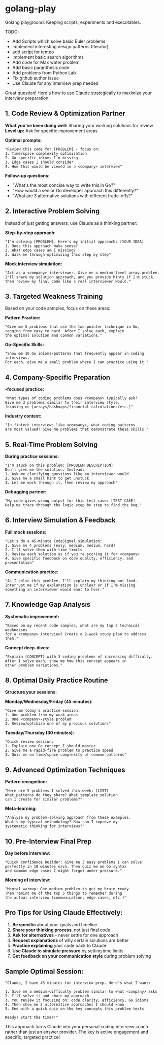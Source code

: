 # golang-play
Golang playground. Keeping scripts, experiments and executables. 

TODO: 
- Add Scripts which solve basic Euler problems
- Implement interesting design patterns (Iterator)
- add script for tempo
- Implement basic search algorithms
- Add code for Max water problem
- Add basic paranthesis code
- Add problems from Python Lab
- Fix github author issue
- Use Claude for any interview prep needed

Great question! Here's how to use Claude strategically to maximize your interview preparation:

## 1. **Code Review & Optimization Partner**

**What you've been doing well:** Sharing your working solutions for review
**Level up:** Ask for specific improvement areas

**Optimal prompts:**
```
"Review this code for [PROBLEM] - focus on:
1. Time/space complexity optimization
2. Go-specific idioms I'm missing  
3. Edge cases I should consider
4. How this would be viewed in a <company> interview"
```

**Follow-up questions:**
- "What's the most concise way to write this in Go?"
- "How would a senior Go developer approach this differently?"
- "What are 3 alternative solutions with different trade-offs?"

## 2. **Interactive Problem Solving**

Instead of just getting answers, use Claude as a thinking partner:

**Step-by-step approach:**
```
"I'm solving [PROBLEM]. Here's my initial approach: [YOUR IDEA]
1. Does this approach make sense?
2. What edge cases am I missing?
3. Walk me through optimizing this step by step"
```

**Mock interview simulation:**
```
"Act as a <company> interviewer. Give me a medium-level array problem. 
I'll share my solution approach, and you provide hints if I'm stuck, 
then review my final code like a real interviewer would."
```

## 3. **Targeted Weakness Training**

Based on your code samples, focus on these areas:

**Pattern Practice:**
```
"Give me 5 problems that use the two-pointer technique in Go, 
ranging from easy to hard. After I solve each, explain 
the optimal solution and common variations."
```

**Go-Specific Skills:**
```
"Show me 10 Go idioms/patterns that frequently appear in coding interviews.
For each, give me a small problem where I can practice using it."
```

## 4. **Company-Specific Preparation**

**<company>-focused practice:**
```
"What types of coding problems does <company> typically ask?
Give me 3 problems similar to their interview style, 
focusing on [arrays/hashmaps/financial calculations/etc.]"
```

**Industry context:**
```
"In fintech interviews like <company>, what coding patterns 
are most valued? Give me problems that demonstrate these skills."
```

## 5. **Real-Time Problem Solving**

**During practice sessions:**
```
"I'm stuck on this problem: [PROBLEM DESCRIPTION]
Don't give me the solution. Instead:
1. Ask me clarifying questions like an interviewer would
2. Give me a small hint to get unstuck
3. Let me work through it, then review my approach"
```

**Debugging partner:**
```
"My code gives wrong output for this test case: [TEST CASE]
Help me trace through the logic step by step to find the bug."
```

## 6. **Interview Simulation & Feedback**

**Full mock sessions:**
```
"Let's do a 45-minute CodeSignal simulation:
1. Give me 4 problems (easy, medium, medium, hard)
2. I'll solve them with time limits
3. Review each solution as if you're scoring it for <company>
4. Give specific feedback on code quality, efficiency, and presentation"
```

**Communication practice:**
```
"As I solve this problem, I'll explain my thinking out loud.
Interrupt me if my explanation is unclear or if I'm missing 
something an interviewer would want to hear."
```

## 7. **Knowledge Gap Analysis**

**Systematic improvement:**
```
"Based on my recent code samples, what are my top 3 technical weaknesses 
for a <company> interview? Create a 2-week study plan to address them."
```

**Concept deep-dives:**
```
"Explain [CONCEPT] with 3 coding problems of increasing difficulty.
After I solve each, show me how this concept appears in 
other problem variations."
```

## 8. **Optimal Daily Practice Routine**

**Structure your sessions:**

**Monday/Wednesday/Friday (45 minutes):**
```
"Give me today's practice session:
1. One problem from my weak areas
2. One <company>-style problem  
3. Review/optimize one of my previous solutions"
```

**Tuesday/Thursday (30 minutes):**
```
"Quick review session:
1. Explain one Go concept I should master
2. Give me a rapid-fire problem to practice speed
3. Quiz me on time/space complexity of common patterns"
```

## 9. **Advanced Optimization Techniques**

**Pattern recognition:**
```
"Here are 5 problems I solved this week: [LIST]
What patterns do they share? What template solution 
can I create for similar problems?"
```

**Meta-learning:**
```
"Analyze my problem-solving approach from these examples.
What's my typical methodology? How can I improve my 
systematic thinking for interviews?"
```

## 10. **Pre-Interview Final Prep**

**Day before interview:**
```
"Quick confidence builder: Give me 3 easy problems I can solve 
perfectly in 10 minutes each. Then quiz me on Go syntax 
and common edge cases I might forget under pressure."
```

**Morning of interview:**
```
"Mental warmup: One medium problem to get my brain ready.
Then remind me of the top 5 things to remember during 
the actual interview (communication, edge cases, etc.)"
```

## Pro Tips for Using Claude Effectively:

1. **Be specific** about your goals and timeline
2. **Share your thinking process**, not just final code
3. **Ask for alternatives** - never settle for one approach
4. **Request explanations** of why certain solutions are better
5. **Practice explaining** your code back to Claude
6. **Use Claude to simulate pressure** by setting time limits
7. **Get feedback on your communication style** during problem solving

## Sample Optimal Session:

```
"Claude, I have 45 minutes for interview prep. Here's what I want:

1. Give me a medium-difficulty problem similar to what <company> asks
2. I'll solve it and share my approach
3. You review it focusing on: code clarity, efficiency, Go idioms
4. Then show me 2 alternative approaches I should know
5. End with a quick quiz on the key concepts this problem tests

Ready? Start the timer!"
```

This approach turns Claude into your personal coding interview coach rather than just an answer provider. The key is active engagement and specific, targeted practice!
